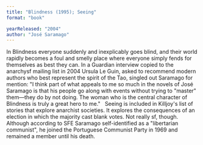 ```yaml
---
title: "Blindness (1995); Seeing"
format: "book"

yearReleased: "2004"
author: "José Saramago"
---
```

In Blindness everyone suddenly and inexplicably  goes blind, and their world rapidly becomes a foul and smelly place where  everyone simply fends for themselves as best they can. In a Guardian  interview copied to the anarchysf mailing list in 2004 Ursula Le Guin, asked to  recommend modern authors who best represent the spirit of the Tao, singled out  Saramago for mention: "I think part of what appeals to me so much in the novels  of José Saramago is that his people go along with events without trying to  "master" them—they do by not doing. The woman who is  the central character of Blindness is truly a great hero to me."
 
Seeing is included in  Killjoy's list of stories that explore anarchist  societies. It explores the consequences of an election in which the majority cast  blank votes. Not really sf, though.
 
Although according to  SFE  Saramago self-identified as a "libertarian communist", he joined the Portuguese  Communist Party in 1969 and remained a member until his death.
 